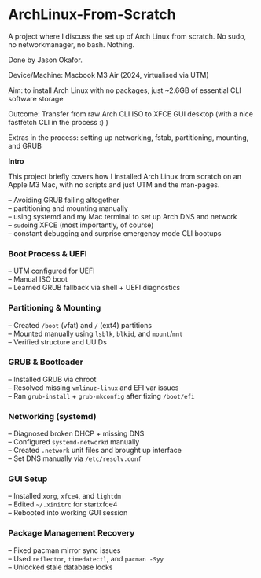 # ArchLinux-From-Scratch
A project where I discuss the set up of Arch Linux from scratch. No sudo, no networkmanager, no bash. Nothing.

Done by Jason Okafor.

Device/Machine: Macbook M3 Air (2024, virtualised via UTM)

Aim: to install Arch Linux with no packages, just ~2.6GB of essential CLI software storage

Outcome: Transfer from raw Arch CLI ISO to XFCE GUI desktop (with a nice fastfetch CLI in the process :) )

Extras in the process: setting up networking, fstab, partitioning, mounting, and GRUB

**Intro**

This project briefly covers how I installed Arch Linux from scratch on an Apple M3 Mac, with no scripts and just UTM and the man-pages.

– Avoiding GRUB failing altogether  
– partitioning and mounting manually  
– using systemd and my Mac terminal to set up Arch DNS and network  
– `sudo`ing XFCE (most importantly, of course)  
– constant debugging and surprise emergency mode CLI bootups  

### Boot Process & UEFI
– UTM configured for UEFI  
– Manual ISO boot  
– Learned GRUB fallback via shell + UEFI diagnostics  

### Partitioning & Mounting
– Created `/boot` (vfat) and `/` (ext4) partitions  
– Mounted manually using `lsblk`, `blkid`, and `mount`/`mnt`  
– Verified structure and UUIDs  

### GRUB & Bootloader
– Installed GRUB via chroot  
– Resolved missing `vmlinuz-linux` and EFI var issues  
– Ran `grub-install` + `grub-mkconfig` after fixing `/boot/efi`  

### Networking (systemd)
– Diagnosed broken DHCP + missing DNS  
– Configured `systemd-networkd` manually  
– Created `.network` unit files and brought up interface  
– Set DNS manually via `/etc/resolv.conf`  

### GUI Setup
– Installed `xorg`, `xfce4`, and `lightdm`  
– Edited `~/.xinitrc` for startxfce4  
– Rebooted into working GUI session  

### Package Management Recovery
– Fixed pacman mirror sync issues  
– Used `reflector`, `timedatectl`, and `pacman -Syy`  
– Unlocked stale database locks  

